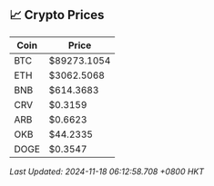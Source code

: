 ## 📈 Crypto Prices

| Coin | Price |
| ---- | ----- |
| BTC | $89273.1054 |
| ETH | $3062.5068 |
| BNB | $614.3683 |
| CRV | $0.3159 |
| ARB | $0.6623 |
| OKB | $44.2335 |
| DOGE | $0.3547 |

_Last Updated: 2024-11-18 06:12:58.708 +0800 HKT_